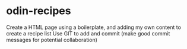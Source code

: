 # odin-recipes
Create a HTML page using a boilerplate, and adding my own content to create a recipe list
Use GIT to add and commit (make good commit messages for potential collaboration)